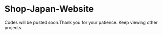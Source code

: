 # Shop-Japan-Website
Codes will be posted soon.Thank you for your patience. Keep viewing other projects.
